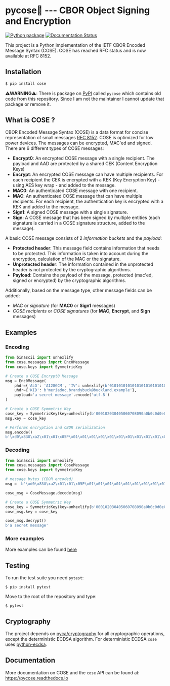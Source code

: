# pycose:snake:  --- CBOR Object Signing and Encryption
[![Python package](https://github.com/TimothyClaeys/pycose/actions/workflows/python-package.yml/badge.svg)](https://github.com/TimothyClaeys/pycose/actions/workflows/python-package.yml)
[![Documentation Status](https://readthedocs.org/projects/pycose/badge/?version=latest)](https://pycose.readthedocs.io/en/latest/?badge=latest)

This project is a Python implementation of the IETF CBOR Encoded Message Syntax (COSE). COSE has reached RFC status and is now available at RFC 8152.


## Installation

```bash
$ pip install cose
```

:warning:**WARNING**:warning:: There is package on [PyPI](https://pypi.org/) called `pycose` which contains old code from this repository. Since I am not the maintainer I cannot update that package or remove it.

## What is COSE ?
CBOR Encoded Message Syntax (COSE) is a data format for concise representation of small messages [RFC 8152](https://tools.ietf.org/html/rfc8152). COSE is optimized for low power devices. The messages can be encrypted, MAC'ed and signed. There are 6 different types of COSE messages:

- **Encrypt0**: An encrypted COSE message with a single recipient. The payload and AAD are protected by a shared CEK (Content Encryption Keys)
- **Encrypt**: An encrypted COSE message can have multiple recipients. For each recipient the CEK is encrypted with a KEK (Key Encryption Key) - using AES key wrap - and added to the message.
- **MAC0**: An authenticated COSE message with one recipient.
- **MAC**: An authenticated COSE message that can have multiple recipients. For each recipient, the authentication key is encrypted with a KEK and added to the message.
- **Sign1**: A signed COSE message with a single signature.
- **Sign**: A COSE message that has been signed by multiple entities (each signature is carried in a COSE signature structure, added to the message).

A basic COSE message consists of 2 _information_ _buckets_ and the _payload_:

- **Protected header**: This message field contains information that needs to be protected. This information is taken into account during the encryption, calculation of the MAC or the signature.
- **Unprotected header**: The information contained in the unprotected header is not protected by the cryptographic algorithms.
- **Payload**: Contains the payload of the message, protected (mac'ed, signed or encrypted) by the cryptographic algorithms.

Additionally, based on the message type, other message fields can be added:

- _MAC_ or _signature_ (for **MAC0** or **Sign1** messages)
- _COSE recipients_ or _COSE signatures_ (for **MAC**, **Encrypt**, and **Sign** messages)

## Examples

### Encoding

```python
from binascii import unhexlify
from cose.messages import Enc0Message
from cose.keys import SymmetricKey

# Create a COSE Encrypt0 Message
msg = Enc0Message(
    phdr={'ALG': 'A128GCM', 'IV': unhexlify(b'01010101010101010101010101010101')},
    uhdr={'KID': b'meriadoc.brandybuck@buckland.example'},
    payload='a secret message'.encode('utf-8')
)

# Create a COSE Symmetric Key
cose_key = SymmetricKey(key=unhexlify(b'000102030405060708090a0b0c0d0e0f'))
msg.key = cose_key

# Performs encryption and CBOR serialization
msg.encode()
b'\xd0\x83U\xa2\x01\x01\x05P\x01\x01\x01\x01\x01\x01\x01\x01\x01\x01\x01\x01\x01\x01\x01\x01\xa1\x04X$meriadoc.brandybuck@buckland.exampleX \xc4\xaf\x85\xacJQ4\x93\x19\x93\xec\n\x18c\xa6\xe8\xc6n\xf4\xc9\xac\x161^\xe6\xfe\xcd\x9b.\x1cy\xa1'
```

### Decoding
```python
from binascii import unhexlify
from cose.messages import CoseMessage
from cose.keys import SymmetricKey

# message bytes (CBOR encoded)
msg =  b'\xd0\x83U\xa2\x01\x01\x05P\x01\x01\x01\x01\x01\x01\x01\x01\x01\x01\x01\x01\x01\x01\x01\x01\xa1\x04X$meriadoc.brandybuck@buckland.exampleX \xc4\xaf\x85\xacJQ4\x93\x19\x93\xec\n\x18c\xa6\xe8\xc6n\xf4\xc9\xac\x161^\xe6\xfe\xcd\x9b.\x1cy\xa1'

cose_msg = CoseMessage.decode(msg)

# Create a COSE Symmetric Key
cose_key = SymmetricKey(key=unhexlify(b'000102030405060708090a0b0c0d0e0f'))
cose_msg.key = cose_key

cose_msg.decrypt()
b'a secret message'
```

### More examples
More examples can be found [here](https://pycose.readthedocs.io/en/latest/examples.html)

## Testing

To run the test suite you need `pytest`:
```shell
$ pip install pytest
```
Move to the root of the repository and type:

```shell
$ pytest
```

## Cryptography

The project depends on [pyca/cryptography](https://github.com/pyca/cryptography) for all cryptographic operations, except the deterministic ECDSA algorithm. For deterministic ECDSA `cose` uses [python-ecdsa](https://github.com/warner/python-ecdsa). 

## Documentation

More documentation on COSE and the `cose` API can be found at: https://pycose.readthedocs.io

